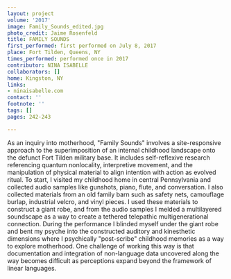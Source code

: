 ```yaml
---
layout: project
volume: '2017'
image: Family_Sounds_edited.jpg
photo_credit: Jaime Rosenfeld
title: FAMILY SOUNDS
first_performed: first performed on July 8, 2017
place: Fort Tilden, Queens, NY
times_performed: performed once in 2017
contributor: NINA ISABELLE
collaborators: []
home: Kingston, NY
links:
- ninaisabelle.com
contact: ''
footnote: ''
tags: []
pages: 242-243

---
```


As an inquiry into motherhood, "Family Sounds" involves a site-responsive approach to the superimposition of an internal childhood landscape onto the defunct Fort Tilden military base. It includes self-reflexive research referencing quantum nonlocality, interpretive movement, and the manipulation of physical material to align intention with action as evolved ritual. To start, I visited my childhood home in central Pennsylvania and collected audio samples like gunshots, piano, flute, and conversation. I also collected materials from an old family barn such as safety nets, camouflage burlap, industrial velcro, and vinyl pieces. I used these materials to construct a giant robe, and from the audio samples I melded a multilayered soundscape as a way to create a tethered telepathic multigenerational connection. During the performance I blinded myself under the giant robe and bent my psyche into the constructed auditory and kinesthetic dimensions where I psychically "post-scribe" childhood memories as a way to explore motherhood. One challenge of working this way is that documentation and integration of non-language data uncovered along the way becomes difficult as perceptions expand beyond the framework of linear languages.
